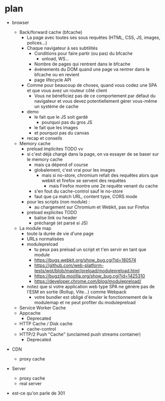 # plan

















* browser
  * Back/forward cache (bfcache)
    * La page avec toutes ses sous requêtes (HTML, CSS, JS, images, polices...)
    * Chaque navigateur à ses subtilités
      * Conditions pour faire partir (ou pas) du bfcache
        * unload, WS...
      * Nombre de pages qui rentrent dans le bfcache
      * événements du DOM quand une page va rentrer dans le bfcache ou en revient
      * page lifecycle API
    * Comme pour beaucoup de choses, quand vous codez une SPA et que vous avez un routeur côté client
      * Vous ne bénéficiez pas de ce comportement par défaut du navigateur et vous devez potentiellement gérer vous-même un système de cache
    * demo
      * le fait que le JS soit gardé
        * pourquoi pas du gros JS
      * le fait que les images
      * et pourquoi pas du canvas
    * recap et conseils
  * Memory cache
    * preload implicites TODO vv
    * si c'est déjà chargé dans la page, on va essayer de se baser sur le memory cache
      * mais ça dépend of course
      * globalement, c'est vrai pour les images
        * mais si no-store, chromium refait des requêtes alors que webkit et firefox se servent des requêtes
          * mais Firefox montre une 2e requête venant du cache
      * s'en fout du cache-control sauf le no-store
      * faut que ça match URL, content type, CORS mode
    * pour les scripts (non module) :
      * au chargement sur Chromium et Webkit, pas sur Firefox
    * preload explicites TODO
      * balise link ou header
      * préchargé (et parsé si JS)
  * La module map
    * toute la durée de vie d'une page
    * URLs normalisées
    * modulepreload
      * tu peux pas preload un script et t'en servir en tant que module
      * https://bugs.webkit.org/show_bug.cgi?id=180574
      * https://github.com/web-platform-tests/wpt/blob/master/preload/modulepreload.html
      * https://bugzilla.mozilla.org/show_bug.cgi?id=1425310
      * https://developer.chrome.com/blog/modulepreload/
    * notez que si votre application web type SPA ne génère pas de l'ESM en sortie (Rollup, Vite...) comme Webpack
      * votre bundler est obligé d'émuler le fonctionnement de la modulemap et ne peut profiter du modulepreload
  * Service Worker Cache
  * Appcache
    * Deprecated
  * HTTP Cache / Disk cache
    * cache-control
  * HTTP/2 Push "Cache" (unclaimed push streams container)
    * Deprecated
* CDN
  * proxy cache
* Server
  * proxy cache
  * real server

* est-ce qu'on parle de 301
